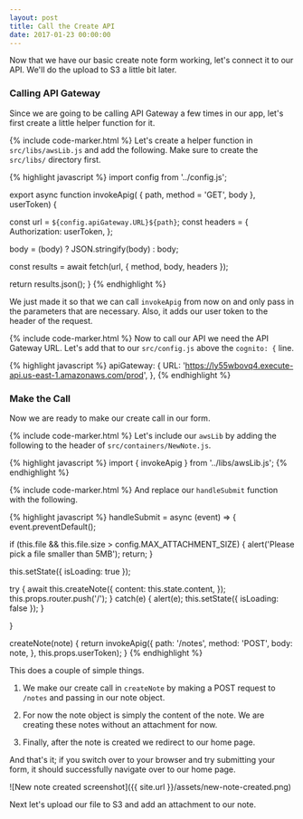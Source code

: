 ```yaml
---
layout: post
title: Call the Create API
date: 2017-01-23 00:00:00
---
```


Now that we have our basic create note form working, let's connect it to our API. We'll do the upload to S3 a little bit later.

### Calling API Gateway

Since we are going to be calling API Gateway a few times in our app, let's first create a little helper function for it.

{% include code-marker.html %} Let's create a helper function in `src/libs/awsLib.js` and add the following. Make sure to create the `src/libs/` directory first.

{% highlight javascript %}
import config from '../config.js';

export async function invokeApig(
  { path,
    method = 'GET',
    body }, userToken) {

  const url = `${config.apiGateway.URL}${path}`;
  const headers = {
    Authorization: userToken,
  };

  body = (body) ? JSON.stringify(body) : body;

  const results = await fetch(url, {
    method,
    body,
    headers
  });

  return results.json();
}
{% endhighlight %}

We just made it so that we can call `invokeApig` from now on and only pass in the parameters that are necessary. Also, it adds our user token to the header of the request.

{% include code-marker.html %} Now to call our API we need the API Gateway URL. Let's add that to our `src/config.js` above the `cognito: {` line.

{% highlight javascript %}
apiGateway: {
  URL: 'https://ly55wbovq4.execute-api.us-east-1.amazonaws.com/prod',
},
{% endhighlight %}

### Make the Call

Now we are ready to make our create call in our form.

{% include code-marker.html %} Let's include our `awsLib` by adding the following to the header of `src/containers/NewNote.js`.

{% highlight javascript %}
import { invokeApig } from '../libs/awsLib.js';
{% endhighlight %}

{% include code-marker.html %} And replace our `handleSubmit` function with the following.

{% highlight javascript %}
handleSubmit = async (event) => {
  event.preventDefault();

  if (this.file && this.file.size > config.MAX_ATTACHMENT_SIZE) {
    alert('Please pick a file smaller than 5MB');
    return;
  }

  this.setState({ isLoading: true });

  try {
    await this.createNote({
      content: this.state.content,
    });
    this.props.router.push('/');
  }
  catch(e) {
    alert(e);
    this.setState({ isLoading: false });
  }

}

createNote(note) {
  return invokeApig({
    path: '/notes',
    method: 'POST',
    body: note,
  }, this.props.userToken);
}
{% endhighlight %}

This does a couple of simple things.

1. We make our create call in `createNote` by making a POST request to `/notes` and passing in our note object.

2. For now the note object is simply the content of the note. We are creating these notes without an attachment for now.

3. Finally, after the note is created we redirect to our home page.

And that's it; if you switch over to your browser and try submitting your form, it should successfully navigate over to our home page.

![New note created screenshot]({{ site.url }}/assets/new-note-created.png)

Next let's upload our file to S3 and add an attachment to our note.
